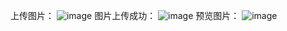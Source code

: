 上传图片：
![image](https://github.com/zifang/express-nodejs/blob/master/public/images/uploadBefore.png)
图片上传成功：
![image](https://github.com/zifang/express-nodejs/blob/master/public/images/success.png)
预览图片：
![image](https://github.com/zifang/express-nodejs/blob/master/public/images/view.png)